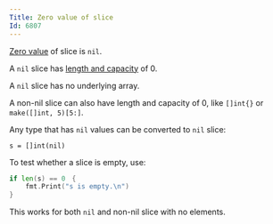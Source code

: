 ```yaml
---
Title: Zero value of slice
Id: 6807
---
```

[Zero value](6069) of slice is `nil`.

A `nil` slice has [length and capacity](3561) of 0.

A `nil` slice has no underlying array.

A non-nil slice can also have length and capacity of 0, like `[]int{}` or `make([]int, 5)[5:]`.

Any type that has `nil` values can be converted to `nil` slice:

```
s = []int(nil)
```

To test whether a slice is empty, use:

```go
if len(s) == 0　{
    fmt.Print("s is empty.\n")
}
```

This works for both `nil` and non-nil slice with no elements.
